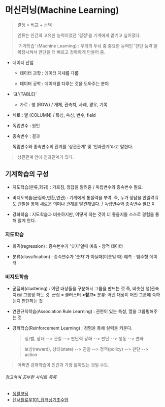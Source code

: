 # 머신러닝(Machine Learning)
> 결정 = 비교 + 선택
>
> 인류는 인간의 고유한 능력이었던 '결정'을 기계에게 맡기고 싶어졌다.
>
> '기계학습' (Machine Learning)
> : 우리의 두뇌 중 중요한 능력인 '판단 능력'을 확장시켜서 판단을 더 빠르고 정확하게 만들어 줌.



* 데이터 산업
	
	* 데이터 과학 : 데이터 자체를 다룸

	* 데이터 공학 : 데이터를 다루는 것을 도와주는 분야
	
	  
	
* '표'(TABLE)'
	
	* 가로 : 행 (ROW) / 개체, 관측치, 사례, 경우, 기록
	
* 세로 : 열 (COLUMN) / 특성, 속성, 변수, field
	
	  
	
* 독립변수 : 원인

* 종속변수 : 결과

  독립변수와 종속변수의 관계를 '상관관계' 및 '인과관계'라고 말한다.
> 상관관계 안에 인과관계가 있다.



## 기계학습의 구성

* 지도학습(분류,회귀) : 가르침, 정답을 알려줌 / 독립변수와 종속변수 필요.

* 비지도학습(군집화,변환,연관) : 기계에게 통찰력을 부여. 즉, 누가 정답을 안알려줘도 관찰을 통해 새로운 의미나 관계를 발견해낸다. / 독립변수와 종속변수 필요 X

* 강화학습 : 지도학습과 비슷하지만, 어떻게 하는 것이 더 좋을지를 스스로 경험을 통해 알게 한다.

  

### 지도학습
* 회귀(regression) : 종속변수가 '숫자'일때 예측 - 양적 데이터

* 분류(classification) : 종속변수가 '숫자'가 아닐때(이름일 때) 예측 - 범주형 데이터

  

### 비지도학습
* 군집화(clustering) : 어떤 대상들을 구분해서 그룹을 만드는 것
즉, 비슷한 행(관측치)을 그룹핑 하는 것.
군집 = 클러스터
**<참고>** 분류: 어떤 대상이 어떤 그룹에 속하는지 판단하는 것

* 연관규칙학습(Association Rule Learning) : 관련이 있는 특성, 열을 그룹핑해주는 것

* 강화학습(Reinforcement Learning)
  : 경험을 통해 실력을 키운다.

  > 상/벌, 상태 --> 관찰 --> 판단력 강화 --> 판단 --> 행동 --> 변화

  > 보상(reward), 상태(state) --> 관찰 --> 정책(policy) --> 판단 --> action
> 어쩌면 강화학습이 인간과 가장 닮아있는 것일 수도.



###### 참고하여 공부한 사이트 목록

* [생활코딩](https://opentutorials.org/course/4548)
* [텐서플로우101_딥러닝기초수업](https://opentutorials.org/module/4966)